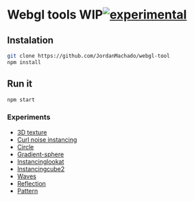 # Webgl tools WIP[![experimental](http://badges.github.io/stability-badges/dist/experimental.svg)](http://github.com/badges/stability-badges)


## Instalation
```bash
git clone https://github.com/JordanMachado/webgl-tool
npm install
```

## Run it
```bash
npm start
```

### Experiments

* [3D texture](http://jojo.ninja/gl/3dtexture/)
* [Curl noise instancing](http://jojo.ninja/gl/curl/)
* [Circle](http://jojo.ninja/gl/circle/)
* [Gradient-sphere](http://jojo.ninja/gl/gradient-sphere/)
* [Instancinglookat](http://jojo.ninja/gl/instancinglookat/)
* [Instancingcube2](http://jojo.ninja/gl/instancingcube2/)
* [Waves](http://jojo.ninja/gl/waves/)
* [Reflection](http://jojo.ninja/gl/reflection/)
* [Pattern](http://jojo.ninja/gl/pattern1/)






